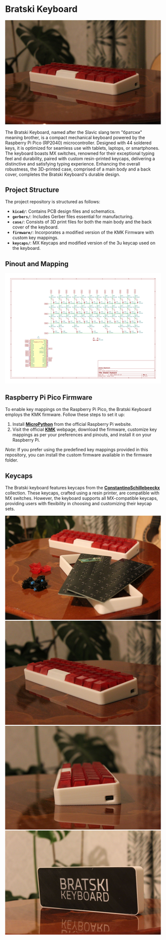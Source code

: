 # Bratski Keyboard

![img](img_01.jpg)

The Bratski Keyboard, named after the Slavic slang term "братски" meaning brother, is a compact mechanical keyboard powered by the Raspberry Pi Pico (RP2040) microcontroller. Designed with 44 soldered keys, it is optimized for seamless use with tablets, laptops, or smartphones. The keyboard boasts MX switches, renowned for their exceptional typing feel and durability, paired with custom resin-printed keycaps, delivering a distinctive and satisfying typing experience. Enhancing the overall robustness, the 3D-printed case, comprised of a main body and a back cover, completes the Bratski Keyboard's durable design.

## Project Structure

The project repository is structured as follows:

-   **`kicad/`**: Contains PCB design files and schematics.
-   **`gerbers/`**: Includes Gerber files essential for manufacturing.
-   **`case/`**: Consists of 3D print files for both the main body and the back cover of the keyboard.
-   **`firmware/`**: Incorporates a modified version of the KMK Firmware with custom key mappings.
-   **`keycaps/`**: MX Keycaps and modified version of the 3u keycap used on the keyboard.

## Pinout and Mapping

![schematics](schematics.png)

## Raspberry Pi Pico Firmware

To enable key mappings on the Raspberry Pi Pico, the Bratski Keyboard employs the KMK firmware. Follow these steps to set it up:

1. Install **[MicroPython](https://www.raspberrypi.com/documentation/microcontrollers/micropython.html)** from the official Raspberry Pi website.
2. Visit the official **[KMK](http://kmkfw.io/)** webpage, download the firmware, customize key mappings as per your preferences and pinouts, and install it on your Raspberry Pi.

_Note:_ If you prefer using the predefined key mappings provided in this repository, you can install the custom firmware available in the firmware folder.

## Keycaps

The Bratski keyboard features keycaps from the **[ConstantinoSchillebeeckx](https://github.com/ConstantinoSchillebeeckx/cherry-mx-keycaps)** collection. These keycaps, crafted using a resin printer, are compatible with MX switches. However, the keyboard supports all MX-compatible keycaps, providing users with flexibility in choosing and customizing their keycap sets.

![img](img_02.jpg "PCB Boards, MX Blue Keycaps, Raspberry Pi Pico")
![img](img_03.jpg "Better look of the keyboard")
![img](img_04.jpg "Side image with the connector")
![img](img_05.jpg "Back of the keyboard")
